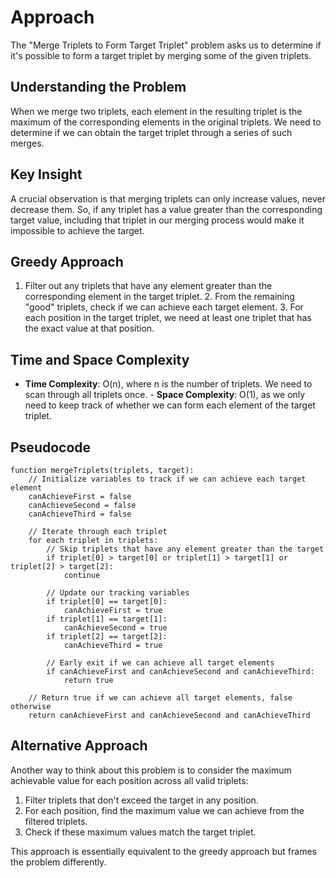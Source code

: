 # Approach

The "Merge Triplets to Form Target Triplet" problem asks us to determine
if it's possible to form a target triplet by merging some of the given
triplets.

## Understanding the Problem

When we merge two triplets, each element in the resulting triplet is
the maximum of the corresponding elements in the original triplets. We
need to determine if we can obtain the target triplet through a series
of such merges.

## Key Insight

A crucial observation is that merging triplets can only increase values,
never decrease them. So, if any triplet has a value greater than the
corresponding target value, including that triplet in our merging process
would make it impossible to achieve the target.

## Greedy Approach

1. Filter out any triplets that have any element greater than the
corresponding element in the target triplet.  2. From the remaining
"good" triplets, check if we can achieve each target element.  3. For
each position in the target triplet, we need at least one triplet that
has the exact value at that position.

## Time and Space Complexity

- **Time Complexity**: O(n), where n is the number of triplets. We need
to scan through all triplets once.  - **Space Complexity**: O(1), as
we only need to keep track of whether we can form each element of the
target triplet.

## Pseudocode

```
function mergeTriplets(triplets, target):
    // Initialize variables to track if we can achieve each target element
    canAchieveFirst = false
    canAchieveSecond = false
    canAchieveThird = false
    
    // Iterate through each triplet
    for each triplet in triplets:
        // Skip triplets that have any element greater than the target
        if triplet[0] > target[0] or triplet[1] > target[1] or triplet[2] > target[2]:
            continue
        
        // Update our tracking variables
        if triplet[0] == target[0]:
            canAchieveFirst = true
        if triplet[1] == target[1]:
            canAchieveSecond = true
        if triplet[2] == target[2]:
            canAchieveThird = true
        
        // Early exit if we can achieve all target elements
        if canAchieveFirst and canAchieveSecond and canAchieveThird:
            return true
    
    // Return true if we can achieve all target elements, false otherwise
    return canAchieveFirst and canAchieveSecond and canAchieveThird
```

## Alternative Approach

Another way to think about this problem is to consider the maximum
achievable value for each position across all valid triplets:

1. Filter triplets that don't exceed the target in any position.
2. For each position, find the maximum value we can achieve from the filtered triplets.
3. Check if these maximum values match the target triplet.

This approach is essentially equivalent to the greedy approach but frames
the problem differently.
